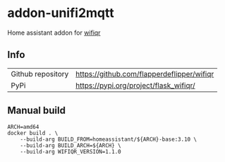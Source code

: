 # addon-unifi2mqtt

Home assistant addon for [wifiqr](https://github.com/flapperdeflipper/wifiqr)

## Info

|     |     |
| --- | --- |
| Github repository | https://github.com/flapperdeflipper/wifiqr |
| PyPi | https://pypi.org/project/flask_wifiqr/ |

## Manual build

```
ARCH=amd64
docker build . \
    --build-arg BUILD_FROM=homeassistant/${ARCH}-base:3.10 \
    --build-arg BUILD_ARCH=${ARCH} \
    --build-arg WIFIQR_VERSION=1.1.0
```
